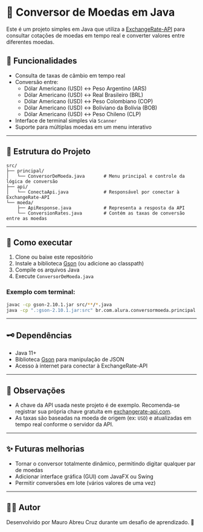 # 💱 Conversor de Moedas em Java

Este é um projeto simples em Java que utiliza a [ExchangeRate-API](https://www.exchangerate-api.com/) para consultar cotações de moedas em tempo real e converter valores entre diferentes moedas.

## 🚀 Funcionalidades

- Consulta de taxas de câmbio em tempo real
- Conversão entre:
  - Dólar Americano (USD) ↔ Peso Argentino (ARS)
  - Dólar Americano (USD) ↔ Real Brasileiro (BRL)
  - Dólar Americano (USD) ↔ Peso Colombiano (COP)
  - Dólar Americano (USD) ↔ Boliviano da Bolívia (BOB)
  - Dólar Americano (USD) ↔ Peso Chileno (CLP)
- Interface de terminal simples via `Scanner`
- Suporte para múltiplas moedas em um menu interativo

---

## 🧩 Estrutura do Projeto

```
src/
├── principal/
│   └── ConversorDeMoeda.java       # Menu principal e controle da lógica de conversão
├── api/
│   └── ConectaApi.java             # Responsável por conectar à ExchangeRate-API
└── moeda/
    ├── ApiResponse.java            # Representa a resposta da API
    └── ConversionRates.java        # Contém as taxas de conversão entre as moedas
```

---

## 🔧 Como executar

1. Clone ou baixe este repositório
2. Instale a biblioteca [Gson](https://github.com/google/gson) (ou adicione ao classpath)
3. Compile os arquivos Java
4. Execute `ConversorDeMoeda.java`

### Exemplo com terminal:
```bash
javac -cp gson-2.10.1.jar src/**/*.java
java -cp ".:gson-2.10.1.jar:src" br.com.alura.conversormoeda.principal.ConversorDeMoeda
```

---

## 🗝️ Dependências

- Java 11+
- Biblioteca [Gson](https://github.com/google/gson) para manipulação de JSON
- Acesso à internet para conectar à ExchangeRate-API

---

## 📌 Observações

- A chave da API usada neste projeto é de exemplo. Recomenda-se registrar sua própria chave gratuita em [exchangerate-api.com](https://www.exchangerate-api.com/).
- As taxas são baseadas na moeda de origem (ex: `USD`) e atualizadas em tempo real conforme o servidor da API.

---

## ✨ Futuras melhorias

- Tornar o conversor totalmente dinâmico, permitindo digitar qualquer par de moedas
- Adicionar interface gráfica (GUI) com JavaFX ou Swing
- Permitir conversões em lote (vários valores de uma vez)

---

## 🧑‍💻 Autor

Desenvolvido por Mauro Abreu Cruz durante um desafio de aprendizado. 🚀

